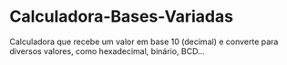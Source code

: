 # Calculadora-Bases-Variadas
Calculadora que recebe um valor em base 10 (decimal) e converte para diversos valores, como hexadecimal, binário, BCD...

